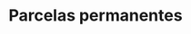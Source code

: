 ---
layout: home
klass: compositionBlocks
title: Parcelas permanentes
description: 
background: assets/images/DSC00571.jpeg
imageLicense: Riley P. Fortier
height: 80hv
navbar:
    color: white
    hasWhiteText: false
    floating: true
composition:
  - type: heroImage
  - type: split
    data: es.permanent-plots.SDTF
  - type: split
    data: es.permanent-plots.SNSM
permalink: /es/permanent-plots
lang-ref: permanent-plots
---